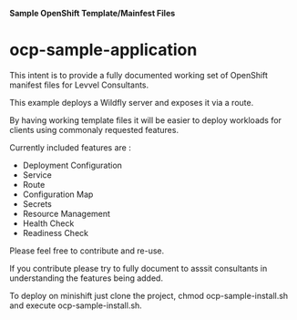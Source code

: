 **Sample OpenShift Template/Mainfest Files**

# ocp-sample-application

This intent is to provide a fully documented working set of OpenShift manifest files for Levvel Consultants.

This example deploys a Wildfly server and exposes it via a route.

By having working template files it will be easier to deploy workloads for clients using commonaly requested features.

Currently included features are :
* Deployment Configuration
* Service
* Route
* Configuration Map
* Secrets
* Resource Management
* Health Check 
* Readiness Check

Please feel free to contribute and re-use.

If you contribute please try to fully document to asssit consultants in understanding the features being added.

To deploy on minishift just clone the project, chmod ocp-sample-install.sh and execute ocp-sample-install.sh.
